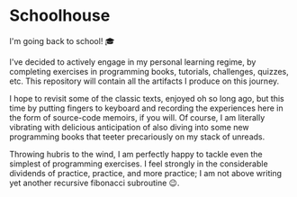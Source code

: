 # Schoolhouse

I'm going back to school! 🎓

I've decided to actively engage in my personal learning regime, by completing
exercises in programming books, tutorials, challenges, quizzes, etc. This
repository will contain all the artifacts I produce on this journey.

I hope to revisit some of the classic texts, enjoyed oh so long ago, but
this time by putting fingers to keyboard and recording the experiences
here in the form of source-code memoirs, if you will. Of course, I am
literally vibrating with delicious anticipation of also diving into some
new programming books that teeter precariously on my stack of unreads.

Throwing hubris to the wind, I am perfectly happy to tackle even the simplest
of programming exercises. I feel strongly in the considerable dividends of
practice, practice, and more practice; I am not above writing yet another
recursive fibonacci subroutine 😉.
